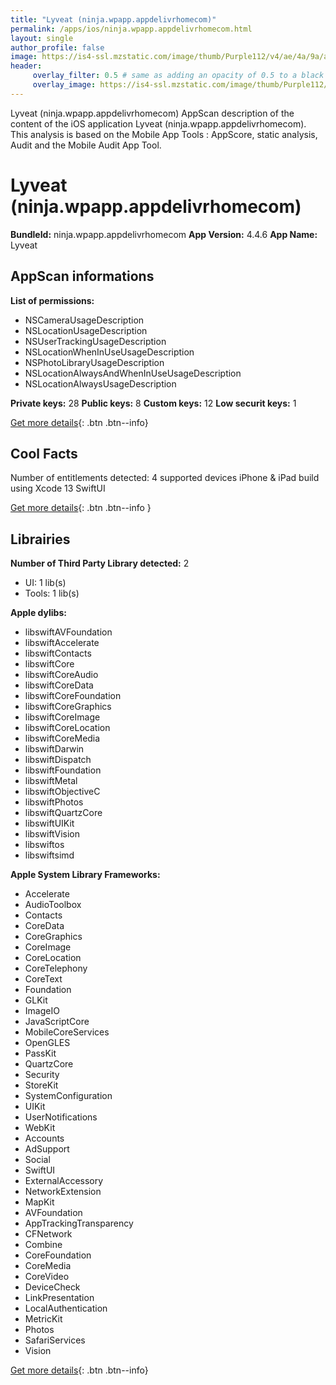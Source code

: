 ```yaml
---
title: "Lyveat (ninja.wpapp.appdelivrhomecom)"
permalink: /apps/ios/ninja.wpapp.appdelivrhomecom.html
layout: single
author_profile: false
image: https://is4-ssl.mzstatic.com/image/thumb/Purple112/v4/ae/4a/9a/ae4a9a4d-74cf-df05-5af3-1708cedf02ec/AppIcon-1-0-0-1x_U007emarketing-0-0-0-7-0-0-sRGB-0-0-0-GLES2_U002c0-512MB-85-220-0-0.png/512x512bb.jpg
header: 
     overlay_filter: 0.5 # same as adding an opacity of 0.5 to a black background
     overlay_image: https://is4-ssl.mzstatic.com/image/thumb/Purple112/v4/ae/4a/9a/ae4a9a4d-74cf-df05-5af3-1708cedf02ec/AppIcon-1-0-0-1x_U007emarketing-0-0-0-7-0-0-sRGB-0-0-0-GLES2_U002c0-512MB-85-220-0-0.png/512x512bb.jpg
---
```

Lyveat (ninja.wpapp.appdelivrhomecom) AppScan description of the content of the iOS application Lyveat (ninja.wpapp.appdelivrhomecom). This analysis is based on the Mobile App Tools : AppScore, static analysis, Audit and the Mobile Audit App Tool.

# Lyveat (ninja.wpapp.appdelivrhomecom)

**BundleId:** ninja.wpapp.appdelivrhomecom
**App Version:** 4.4.6
**App Name:** Lyveat


## AppScan informations 

**List of permissions:** 
- NSCameraUsageDescription
- NSLocationUsageDescription
- NSUserTrackingUsageDescription
- NSLocationWhenInUseUsageDescription
- NSPhotoLibraryUsageDescription
- NSLocationAlwaysAndWhenInUseUsageDescription
- NSLocationAlwaysUsageDescription 
  
  
**Private keys:** 28
**Public keys:** 8
**Custom keys:** 12
**Low securit keys:** 1
  
[Get more details](/pricing.html){: .btn .btn--info}

## Cool Facts

Number of entitlements detected: 4
supported devices iPhone & iPad
build using Xcode 13
SwiftUI
  
[Get more details](/pricing.html){: .btn .btn--info }

## Librairies 
**Number of Third Party Library detected:** 2
- UI: 1 lib(s)
- Tools: 1 lib(s)


**Apple dylibs:**
- libswiftAVFoundation
- libswiftAccelerate
- libswiftContacts
- libswiftCore
- libswiftCoreAudio
- libswiftCoreData
- libswiftCoreFoundation
- libswiftCoreGraphics
- libswiftCoreImage
- libswiftCoreLocation
- libswiftCoreMedia
- libswiftDarwin
- libswiftDispatch
- libswiftFoundation
- libswiftMetal
- libswiftObjectiveC
- libswiftPhotos
- libswiftQuartzCore
- libswiftUIKit
- libswiftVision
- libswiftos
- libswiftsimd


**Apple System Library Frameworks:**
- Accelerate
- AudioToolbox
- Contacts
- CoreData
- CoreGraphics
- CoreImage
- CoreLocation
- CoreTelephony
- CoreText
- Foundation
- GLKit
- ImageIO
- JavaScriptCore
- MobileCoreServices
- OpenGLES
- PassKit
- QuartzCore
- Security
- StoreKit
- SystemConfiguration
- UIKit
- UserNotifications
- WebKit
- Accounts
- AdSupport
- Social
- SwiftUI
- ExternalAccessory
- NetworkExtension
- MapKit
- AVFoundation
- AppTrackingTransparency
- CFNetwork
- Combine
- CoreFoundation
- CoreMedia
- CoreVideo
- DeviceCheck
- LinkPresentation
- LocalAuthentication
- MetricKit
- Photos
- SafariServices
- Vision


  
[Get more details](/pricing.html){: .btn .btn--info}


